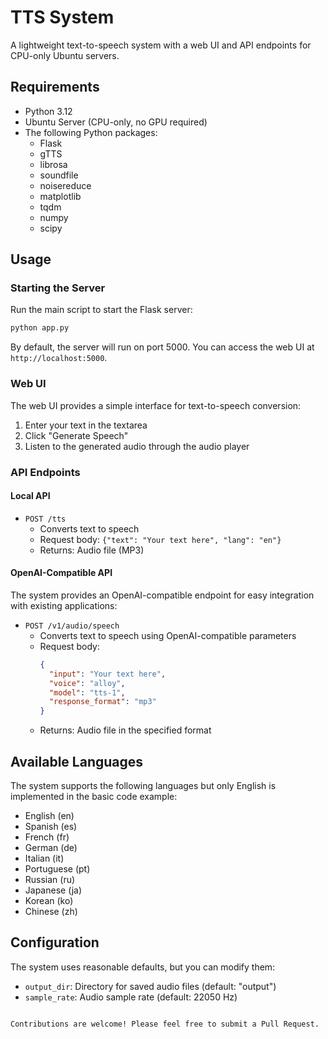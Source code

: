 # TTS System

A lightweight text-to-speech system with a web UI and API endpoints for CPU-only Ubuntu servers.

## Requirements

- Python 3.12
- Ubuntu Server (CPU-only, no GPU required)
- The following Python packages:
  - Flask
  - gTTS
  - librosa
  - soundfile
  - noisereduce
  - matplotlib
  - tqdm
  - numpy
  - scipy

## Usage

### Starting the Server

Run the main script to start the Flask server:

```bash
python app.py
```

By default, the server will run on port 5000. You can access the web UI at `http://localhost:5000`.

### Web UI

The web UI provides a simple interface for text-to-speech conversion:
1. Enter your text in the textarea
2. Click "Generate Speech"
3. Listen to the generated audio through the audio player

### API Endpoints

#### Local API

- `POST /tts`
  - Converts text to speech
  - Request body: `{"text": "Your text here", "lang": "en"}`
  - Returns: Audio file (MP3)

#### OpenAI-Compatible API

The system provides an OpenAI-compatible endpoint for easy integration with existing applications:

- `POST /v1/audio/speech`
  - Converts text to speech using OpenAI-compatible parameters
  - Request body:
    ```json
    {
      "input": "Your text here",
      "voice": "alloy",
      "model": "tts-1",
      "response_format": "mp3"
    }
    ```
  - Returns: Audio file in the specified format

## Available Languages

The system supports the following languages but only English is implemented in the basic code example:
- English (en)
- Spanish (es) 
- French (fr)
- German (de)
- Italian (it)
- Portuguese (pt)
- Russian (ru)
- Japanese (ja)
- Korean (ko)
- Chinese (zh)

## Configuration

The system uses reasonable defaults, but you can modify them:

- `output_dir`: Directory for saved audio files (default: "output")
- `sample_rate`: Audio sample rate (default: 22050 Hz)
```

Contributions are welcome! Please feel free to submit a Pull Request.
